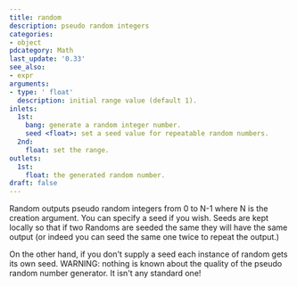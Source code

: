 ```yaml
---
title: random
description: pseudo random integers
categories:
- object
pdcategory: Math
last_update: '0.33'
see_also:
- expr
arguments:
- type: ' float'
  description: initial range value (default 1).
inlets:
  1st:
    bang: generate a random integer number.
    seed <float>: set a seed value for repeatable random numbers.
  2nd:
    float: set the range.
outlets:
  1st:
    float: the generated random number.
draft: false
---
```

Random outputs pseudo random integers from 0 to N-1 where N is the creation argument. You can specify a seed if you wish. Seeds are kept locally so that if two Randoms are seeded the same they will have the same output (or indeed you can seed the same one twice to repeat the output.)

On the other hand,  if you don't supply a seed each instance of random gets its own seed. WARNING: nothing is known about the quality of the pseudo random number generator. It isn't any standard one!
